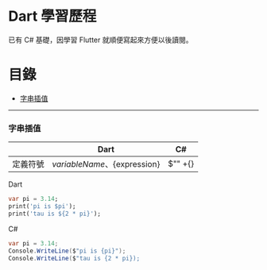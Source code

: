 # Dart 學習歷程
已有 C# 基礎，因學習 Flutter 就順便寫起來方便以後讀閱。

# 目錄
- [字串插值](#字串插值)

---

### 字串插值

|  | Dart | C# |
|---------|---------|----------|
| 定義符號 | $variableName、${expression}| $"" +{}|

Dart 
```dart
var pi = 3.14;
print('pi is $pi');
print('tau is ${2 * pi}');
```

C#
```csharp
var pi = 3.14;
Console.WriteLine($"pi is {pi}");
Console.WriteLine($"tau is {2 * pi});
```
